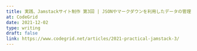```yaml
---
title: 実践、Jamstackサイト制作 第3回 | JSONやマークダウンを利用したデータの管理
at: CodeGrid
date: 2021-12-02
type: writing
draft: false
link: https://www.codegrid.net/articles/2021-practical-jamstack-3/
---
```

